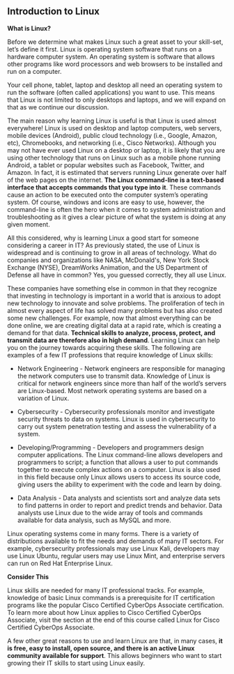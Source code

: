 ## Introduction to Linux
**What is Linux?**

Before we determine what makes Linux such a great asset to your skill-set, let’s define it first. Linux is operating system software that runs on a hardware computer system. An operating system is software that allows other programs like word processors and web browsers to be installed and run on a computer.

Your cell phone, tablet, laptop and desktop all need an operating system to run the software (often called applications) you want to use. This means that Linux is not limited to only desktops and laptops, and we will expand on that as we continue our discussion.

The main reason why learning Linux is useful is that Linux is used almost everywhere! Linux is used on desktop and laptop computers, web servers, mobile devices (Android), public cloud technology (i.e., Google, Amazon, etc), Chromebooks, and networking (i.e., Cisco Networks). Although you may not have ever used Linux on a desktop or laptop, it is likely that you are using other technology that runs on Linux such as a mobile phone running Android, a tablet or popular websites such as Facebook, Twitter, and Amazon. In fact, it is estimated that servers running Linux generate over half of the web pages on the internet.
**The Linux command-line is a text-based interface that accepts commands that you type into it**. These commands cause an action to be executed onto the computer system’s operating system. Of course, windows and icons are easy to use, however, the command-line is often the hero when it comes to system administration and troubleshooting as it gives a clear picture of what the system is doing at any given moment.

All this considered, why is learning Linux a good start for someone considering a career in IT? As previously stated, the use of Linux is widespread and is continuing to grow in all areas of technology. What do companies and organizations like NASA, McDonald's, New York Stock Exchange (NYSE), DreamWorks Animation, and the US Department of Defense all have in common? Yes, you guessed correctly, they all use Linux.

These companies have something else in common in that they recognize that investing in technology is important in a world that is anxious to adopt new technology to innovate and solve problems. The proliferation of tech in almost every aspect of life has solved many problems but has also created some new challenges. For example, now that almost everything can be done online, we are creating digital data at a rapid rate, which is creating a demand for that data. **Technical skills to analyze, process, protect, and transmit data are therefore also in high demand**. Learning Linux can help you on the journey towards acquiring these skills. The following are examples of a few IT professions that require knowledge of Linux skills:

* Network Engineering - Network engineers are responsible for managing the network computers use to transmit data. Knowledge of Linux is critical for network engineers since more than half of the world’s servers are Linux-based. Most network operating systems are based on a variation of Linux.

* Cybersecurity - Cybersecurity professionals monitor and investigate security threats to data on systems. Linux is used in cybersecurity to carry out system penetration testing and assess the vulnerability of a system.

* Developing/Programming - Developers and programmers design computer applications. The Linux command-line allows developers and programmers to script; a function that allows a user to put commands together to execute complex actions on a computer. Linux is also used in this field because only Linux allows users to access its source code, giving users the ability to experiment with the code and learn by doing.

* Data Analysis - Data analysts and scientists sort and analyze data sets to find patterns in order to report and predict trends and behavior. Data analysts use Linux due to the wide array of tools and commands available for data analysis, such as MySQL and more.

Linux operating systems come in many forms. There is a variety of distributions available to fit the needs and demands of many IT sectors. For example, cybersecurity professionals may use Linux Kali, developers may use Linux Ubuntu, regular users may use Linux Mint, and enterprise servers can run on Red Hat Enterprise Linux.

**Consider This**

Linux skills are needed for many IT professional tracks. For example, knowledge of basic Linux commands is a prerequisite for IT certification programs like the popular Cisco Certified CyberOps Associate certification. To learn more about how Linux applies to Cisco Certified CyberOps Associate, visit the section at the end of this course called Linux for Cisco Certified CyberOps Associate.

A few other great reasons to use and learn Linux are that, in many cases, **it is free, easy to install, open source, and there is an active Linux community available for support**. This allows beginners who want to start growing their IT skills to start using Linux easily.